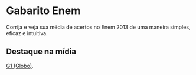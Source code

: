 Gabarito Enem
============
Corrija e veja sua média de acertos no Enem 2013 de uma maneira simples, eficaz e intuitiva.

Destaque na mídia
---------------------
[G1 (Globo)](http://g1.globo.com/rn/rio-grande-do-norte/noticia/2013/10/esdudante-do-rn-lanca-aplicativo-que-corrige-gabarito-do-enem.html "G1 (Globo)").